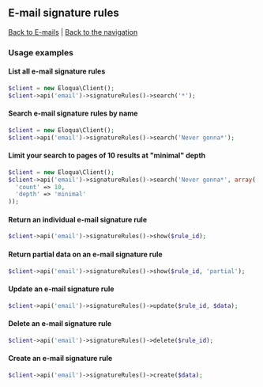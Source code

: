 ## E-mail signature rules
[Back to E-mails](../../emails.md) | [Back to the navigation](../index.md)

### Usage examples

#### List all e-mail signature rules
```php
$client = new Eloqua\Client();
$client->api('email')->signatureRules()->search('*');
```

#### Search e-mail signature rules by name
```php
$client = new Eloqua\Client();
$client->api('email')->signatureRules()->search('Never gonna*');
```

#### Limit your search to pages of 10 results at "minimal" depth
```php
$client = new Eloqua\Client();
$client->api('email')->signatureRules()->search('Never gonna*', array(
  'count' => 10,
  'depth' => 'minimal'
));
```

#### Return an individual e-mail signature rule
```php
$client->api('email')->signatureRules()->show($rule_id);
```

#### Return partial data on an e-mail signature rule
```php
$client->api('email')->signatureRules()->show($rule_id, 'partial');
```

#### Update an e-mail signature rule
```php
$client->api('email')->signatureRules()->update($rule_id, $data);
```

#### Delete an e-mail signature rule
```php
$client->api('email')->signatureRules()->delete($rule_id);
```

#### Create an e-mail signature rule
```php
$client->api('email')->signatureRules()->create($data);
```
